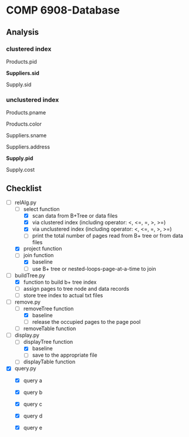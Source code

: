 # COMP 6908-Database


## Analysis

### clustered index

Products.pid

**Suppliers.sid**

Supply.sid

### unclustered index

Products.pname

Products.color

Suppliers.sname

Suppliers.address

**Supply.pid**

Supply.cost

## Checklist

+ [ ] relAlg.py
    - [ ] select function
        -  [x] scan data from B+Tree or data files
        -  [x] via clustered index (including operator: <, <=, =, \>, \>=)
        -  [x] via unclustered index (including operator: <, <=, =, \>, \>=)
        -  [ ] print the total number of pages read from B+ tree or from data files
    - [x] project function
    - [ ] join function
        -  [x] baseline
        -  [ ] use B+ tree or nested-loops-page-at-a-time to join
+ [ ] buildTree.py
    - [x] function to build b+ tree index
    - [ ] assign pages to tree node and data records
    - [ ] store tree index to actual txt files
+ [ ] remove.py
    - [ ] removeTree function
        -  [x] baseline
        -  [ ] release the occupied pages to the page pool
    - [ ] removeTable function
+ [ ] display.py
    - [ ] displayTree function
        -  [x] baseline
        -  [ ] save to the appropriate file
    - [ ] displayTable function
+ [x] query.py
    - [x] query a
    - [x] query b
    - [x] query c
    - [x] query d
    - [x] query e

